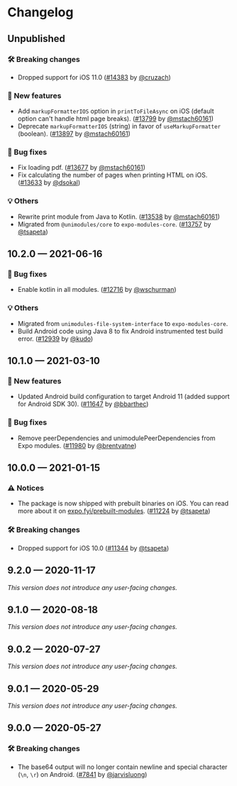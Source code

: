 # Changelog

## Unpublished

### 🛠 Breaking changes

- Dropped support for iOS 11.0 ([#14383](https://github.com/expo/expo/pull/14383) by [@cruzach](https://github.com/cruzach))

### 🎉 New features

- Add `markupFormatterIOS` option in `printToFileAsync` on iOS (default option can't handle html page breaks). ([#13799](https://github.com/expo/expo/pull/13799) by [@mstach60161](https://github.com/mstach60161))
- Deprecate `markupFormatterIOS` (string) in favor of `useMarkupFormatter` (boolean). ([#13897](https://github.com/expo/expo/pull/13897) by [@mstach60161](https://github.com/mstach60161))

### 🐛 Bug fixes

- Fix loading pdf. ([#13677](https://github.com/expo/expo/pull/13677) by [@mstach60161](https://github.com/mstach60161))
- Fix calculating the number of pages when printing HTML on iOS. ([#13633](https://github.com/expo/expo/pull/13633) by [@dsokal](https://github.com/dsokal))

### 💡 Others

- Rewrite print module from Java to Kotlin. ([#13538](https://github.com/expo/expo/pull/13538) by [@mstach60161](https://github.com/mstach60161))
- Migrated from `@unimodules/core` to `expo-modules-core`. ([#13757](https://github.com/expo/expo/pull/13757) by [@tsapeta](https://github.com/tsapeta))

## 10.2.0 — 2021-06-16

### 🐛 Bug fixes

- Enable kotlin in all modules. ([#12716](https://github.com/expo/expo/pull/12716) by [@wschurman](https://github.com/wschurman))

### 💡 Others

- Migrated from `unimodules-file-system-interface` to `expo-modules-core`.
- Build Android code using Java 8 to fix Android instrumented test build error. ([#12939](https://github.com/expo/expo/pull/12939) by [@kudo](https://github.com/kudo))

## 10.1.0 — 2021-03-10

### 🎉 New features

- Updated Android build configuration to target Android 11 (added support for Android SDK 30). ([#11647](https://github.com/expo/expo/pull/11647) by [@bbarthec](https://github.com/bbarthec))

### 🐛 Bug fixes

- Remove peerDependencies and unimodulePeerDependencies from Expo modules. ([#11980](https://github.com/expo/expo/pull/11980) by [@brentvatne](https://github.com/brentvatne))

## 10.0.0 — 2021-01-15

### ⚠️ Notices

- The package is now shipped with prebuilt binaries on iOS. You can read more about it on [expo.fyi/prebuilt-modules](https://expo.fyi/prebuilt-modules). ([#11224](https://github.com/expo/expo/pull/11224) by [@tsapeta](https://github.com/tsapeta))

### 🛠 Breaking changes

- Dropped support for iOS 10.0 ([#11344](https://github.com/expo/expo/pull/11344) by [@tsapeta](https://github.com/tsapeta))

## 9.2.0 — 2020-11-17

_This version does not introduce any user-facing changes._

## 9.1.0 — 2020-08-18

_This version does not introduce any user-facing changes._

## 9.0.2 — 2020-07-27

_This version does not introduce any user-facing changes._

## 9.0.1 — 2020-05-29

_This version does not introduce any user-facing changes._

## 9.0.0 — 2020-05-27

### 🛠 Breaking changes

- The base64 output will no longer contain newline and special character (`\n`, `\r`) on Android. ([#7841](https://github.com/expo/expo/pull/7841) by [@jarvisluong](https://github.com/jarvisluong))
